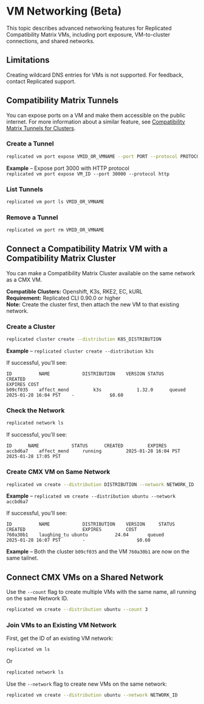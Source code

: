# VM Networking (Beta)

This topic describes advanced networking features for Replicated Compatibility Matrix VMs, including port exposure, VM-to-cluster connections, and shared networks.

## Limitations

Creating wildcard DNS entries for VMs is not supported. For feedback, contact Replicated support.

## Compatibility Matrix Tunnels

You can expose ports on a VM and make them accessible on the public internet. For more information about a similar feature, see [Compatibility Matrix Tunnels for Clusters](testing-ingress#compatibility-matrix-tunnels-beta).

### Create a Tunnel

```bash
replicated vm port expose VMID_OR_VMNAME --port PORT --protocol PROTOCOL
```

**Example** – Expose port 3000 with HTTP protocol  
`replicated vm port expose VM_ID --port 30000 --protocol http`

### List Tunnels

```bash
replicated vm port ls VMID_OR_VMNAME
```

### Remove a Tunnel

```bash
replicated vm port rm VMID_OR_VMNAME
```

## Connect a Compatibility Matrix VM with a Compatibility Matrix Cluster

You can make a Compatibility Matrix Cluster available on the same network as a CMX VM.

**Compatible Clusters:** Openshift, K3s, RKE2, EC, kURL  
**Requirement:** Replicated CLI 0.90.0 or higher  
**Note:** Create the cluster first, then attach the new VM to that existing network.

### Create a Cluster

```bash
replicated cluster create --distribution K8S_DISTRIBUTION
```

**Example** – `replicated cluster create --distribution k3s`

If successful, you'll see:

```
ID      	NAME			DISTRIBUTION	VERSION	STATUS		CREATED	
EXPIRES	COST
b09cf035	affect_mend     	k3s         	1.32.0    	queued      	2025-01-28 16:04 PST    -             $0.60
```

### Check the Network

```bash
replicated network ls
```

If successful, you'll see:

```
ID		NAME			STATUS		CREATED			EXPIRES
accbd6a7	affect_mend 	running     	2025-01-28 16:04 PST    	2025-01-28 17:05 PST
```

### Create CMX VM on Same Network

```bash
replicated vm create --distribution DISTRIBUTION --network NETWORK_ID
```

**Example** – `replicated vm create --distribution ubuntu --network accbd6a7`

If successful, you'll see:

```
ID      	NAME            DISTRIBUTION	VERSION   	STATUS      	CREATED                 	EXPIRES       	COST
760a30b1	laughing_tu	ubuntu      	24.04     	queued      	2025-01-28 16:07 PST        -                   $0.60
```

**Example** – Both the cluster `b09cf035` and the VM `760a30b1` are now on the same tailnet.

## Connect CMX VMs on a Shared Network

Use the `--count` flag to create multiple VMs with the same name, all running on the same Network ID.

```bash
replicated vm create --distribution ubuntu --count 3
```

### Join VMs to an Existing VM Network

First, get the ID of an existing VM network:

```bash
replicated vm ls
```

Or

```bash
replicated network ls
```

Use the `--network` flag to create new VMs on the same network:

```bash
replicated vm create --distribution ubuntu --network NETWORK_ID
``` 
